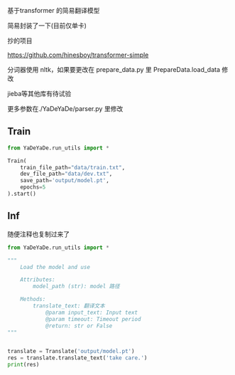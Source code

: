 基于transformer 的简易翻译模型

简易封装了一下(目前仅单卡)

抄的项目

https://github.com/hinesboy/transformer-simple

分词器使用 nltk，如果要更改在 prepare_data.py 里 PrepareData.load_data 修改

jieba等其他库有待试验

更多参数在./YaDeYaDe/parser.py 里修改

## Train

```python
from YaDeYaDe.run_utils import *

Train(
	train_file_path="data/train.txt", 
	dev_file_path="data/dev.txt",
	save_path='output/model.pt',
	epochs=5
).start()
```

## Inf

随便注释也复制过来了

```python
from YaDeYaDe.run_utils import *

"""
    Load the model and use

    Attributes:
        model_path (str): model 路径

    Methods:
        translate_text: 翻译文本
            @param input_text: Input text
            @param timeout: Timeout period
            @return: str or False
"""


translate = Translate('output/model.pt')
res = translate.translate_text('take care.')
print(res)
```
